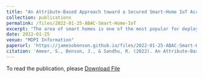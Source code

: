 ```yaml
---
title: "An Attribute-Based Approach toward a Secured Smart-Home IoT Access Control and a Comparison with a Role-Based Approach"
collection: publications
permalink: /files/2022-01-25-ABAC-Smart-Home-IoT
excerpt: "The area of smart homes is one of the most popular for deploying smart connected devices. One of the most vulnerable aspects of smart homes is access control. Recent advances in IoT have led to several access control models being developed or adapted to IoT from other domains, with few specifically designed to meet the challenges of smart homes. Most of these models use role-based access control (RBAC) or attribute-based access control (ABAC) models. As of now, it is not clear what the advantages and disadvantages of ABAC over RBAC are in general, and in the context of smart-home IoT in particular. In this paper, we introduce HABACα, an attribute-based access control model for smart-home IoT. We formally define HABACα and demonstrate its features through two use-case scenarios and a proof-of-concept implementation. Furthermore, we present an analysis of HABACα as compared to the previously published EGRBAC (extended generalized role-based access control) model for smart-home IoT by first describing approaches for constructing HABACα specification from EGRBAC and vice versa in order to compare the theoretical expressiveness power of these models, and second, analyzing HABACα and EGRBAC models against standard criteria for access control models. Our findings suggest that a hybrid model that combines both HABACα and EGRBAC capabilities may be the most suitable for smart-home IoT, and probably more generally."
date: 2022-01-25
venue: "MDPI Information"
paperurl: 'https://jamesobenson.github.io/files/2022-01-25-ABAC-Smart-Home-IoT.pdf'
citation: 'Ameer, S., Benson, J., & Sandhu, R. (2022). An Attribute-Based Approach toward a Secured Smart-Home IoT Access Control and a Comparison with a Role-Based Approach. Information (Basel), 13(2), 60-. https://doi.org/10.3390/info13020060'
---
```


To read the publication, please <a href="files/2022-01-25-ABAC-Smart-Home-IoT.pdf">Download File</a>
